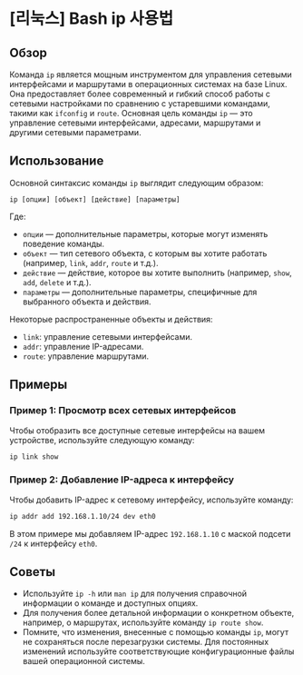 # [리눅스] Bash ip 사용법

## Обзор
Команда `ip` является мощным инструментом для управления сетевыми интерфейсами и маршрутами в операционных системах на базе Linux. Она предоставляет более современный и гибкий способ работы с сетевыми настройками по сравнению с устаревшими командами, такими как `ifconfig` и `route`. Основная цель команды `ip` — это управление сетевыми интерфейсами, адресами, маршрутами и другими сетевыми параметрами.

## Использование
Основной синтаксис команды `ip` выглядит следующим образом:

```
ip [опции] [объект] [действие] [параметры]
```

Где:
- `опции` — дополнительные параметры, которые могут изменять поведение команды.
- `объект` — тип сетевого объекта, с которым вы хотите работать (например, `link`, `addr`, `route` и т.д.).
- `действие` — действие, которое вы хотите выполнить (например, `show`, `add`, `delete` и т.д.).
- `параметры` — дополнительные параметры, специфичные для выбранного объекта и действия.

Некоторые распространенные объекты и действия:
- `link`: управление сетевыми интерфейсами.
- `addr`: управление IP-адресами.
- `route`: управление маршрутами.

## Примеры
### Пример 1: Просмотр всех сетевых интерфейсов
Чтобы отобразить все доступные сетевые интерфейсы на вашем устройстве, используйте следующую команду:

```bash
ip link show
```

### Пример 2: Добавление IP-адреса к интерфейсу
Чтобы добавить IP-адрес к сетевому интерфейсу, используйте команду:

```bash
ip addr add 192.168.1.10/24 dev eth0
```

В этом примере мы добавляем IP-адрес `192.168.1.10` с маской подсети `/24` к интерфейсу `eth0`.

## Советы
- Используйте `ip -h` или `man ip` для получения справочной информации о команде и доступных опциях.
- Для получения более детальной информации о конкретном объекте, например, о маршрутах, используйте команду `ip route show`.
- Помните, что изменения, внесенные с помощью команды `ip`, могут не сохраняться после перезагрузки системы. Для постоянных изменений используйте соответствующие конфигурационные файлы вашей операционной системы.